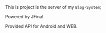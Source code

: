 This is project is the server of my `Blog-System`;

Powered by JFinal.

Provided API for Android and WEB.
